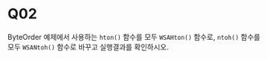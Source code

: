# Q02

ByteOrder 예제에서 사용하는 `hton()` 함수를 모두 `WSAHton()` 함수로, `ntoh()` 함수를 모두  `WSANtoh()` 함수로 바꾸고 실행결과를 확인하시오.